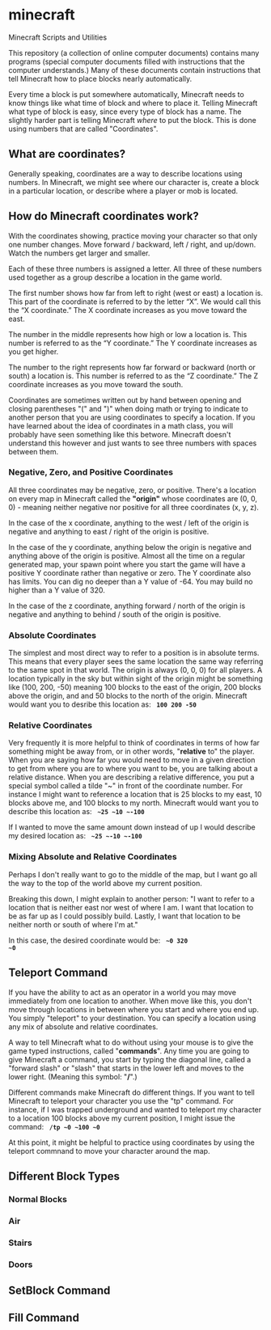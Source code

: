 # minecraft
Minecraft Scripts and Utilities

This repository (a collection of online computer documents) contains many programs (special computer documents filled with instructions that the computer understands.)   Many of these documents contain instructions that tell Minecraft how to place blocks nearly automatically.   

Every time a block is put somewhere automatically, Minecraft needs to know things like what time of block and where to place it.   Telling Minecraft what type of block is easy, since every type of block has a name.  The slightly harder part is telling Minecraft *where* to put the block.   This is done using numbers that are called "Coordinates".

<h2>What are coordinates?</h2>   
Generally speaking, coordinates are a way to describe locations using numbers.    In Minecraft, we might see where our character is, create a block in a particular location, or describe where a player or mob is located.

<h2>How do Minecraft coordinates work?</h2>

With the coordinates showing, practice moving your character so that only one number changes.  Move forward / backward, left / right, and up/down.   Watch the numbers get larger and smaller.

Each of these three numbers is assigned a letter.   All three of these numbers used together as a group describe a location in the game world.

The first number shows how far from left to right (west or east) a location is.   This part of the coordinate is referred to by the letter “X”.  We would call this the “X coordinate.”   The X coordinate increases as you move toward the east.

The number in the middle represents how high or low a location is.  This number is referred to as the “Y coordinate.”    The Y coordinate increases as you get higher.

The number to the right represents how far forward or backward (north or south) a location is.  This number is referred to as the “Z coordinate.”   The Z coordinate increases as you move toward the south.

Coordinates are sometimes written out by hand between opening and closing parentheses "(" and ")" when doing math or trying to indicate to another person that you are using coordinates to specify a location.  If you have learned about the idea of coordinates in a math class, you will probably have seen something like this betwore.  Minecraft doesn't understand this however and just wants to see three numbers with spaces between them.

<h3>Negative, Zero, and Positive Coordinates</h3>

All three coordinates may be negative, zero, or positive.   There's a location on every map in Minecraft called the <b>"origin"</b> whose coordinates are (0, 0, 0) - meaning neither negative nor positive for all three coordinates (x, y, z).  

In the case of the x coordinate, anything to the west / left of the origin is negative and anything to east / right of the origin is positive.

In the case of the y coordinate, anything below the origin is negative and anything above of the origin is positive.  Almost all the time on a regular generated map, your spawn point where you start the game will have a positive Y coordinate rather than negative or zero.   The Y coordinate also has limits.  You can dig no deeper than a Y value of -64.   You may build no higher than a Y value of 320.

In the case of the z coordinate, anything forward / north of the origin is negative and anything to behind / south of the origin is positive.

<h3>Absolute Coordinates</h3>

The simplest and most direct way to refer to a position is in absolute terms.   This means that every player sees the same location the same way referring to the same spot in that world.   The origin is always (0, 0, 0) for all players.  A location typically in the sky but within sight of the origin might be something like (100, 200, -50) meaning 100 blocks to the east of the origin, 200 blocks above the origin, and and 50 blocks to the north of the origin.   Minecraft would want you to desribe this location as:
<code>
<b>100 200 -50</b>
</code>

<h3>Relative Coordinates</h3>

Very frequently it is more helpful to think of coordinates in terms of how far something might be away from, or in other words, "<b>relative</b> to" the player.   When you are saying how far you would need to move in a given direction to get from where you are to where you want to be, you are talking about a relative distance.  When you are describing a relative difference, you put a special symbol called a tilde "~" in front of the coordinate number. For instance I might want to reference a location that is 25 blocks to my east, 10 blocks above me, and 100 blocks to my north.  Minecraft would want you to describe this location as:
<code>
<b>~25 ~10 ~-100</b>
</code>

If I wanted to move the same amount down instead of up I would describe my desired location as:
<code>
<b>~25 ~-10 ~-100</b>
</code>


<h3>Mixing Absolute and Relative Coordinates</h3>

Perhaps I don't really want to go to the middle of the map, but I want go all the way to the top of the world above my current position.

Breaking this down, I might explain to another person:  "I want to refer to a location that is neither east nor west of where I am.  I want that location to be as far up as I could possibly build.   Lastly, I want that location to be neither north or south of where I'm at."

In this case, the desired coordinate would be:
<code>
<b>~0 320 ~0</b>
</code>

<h2>Teleport Command</h2>

If you have the ability to act as an operator in a world you may move immediately from one location to another.  When move like this, you don't move through locations in between where you start and where you end up.  You simply "teleport" to your destination.   You can specify a location using any mix of absolute and relative coordinates.

A way to tell Minecraft what to do without using your mouse is to give the game typed instructions, called "<b>commands</b>".   Any time you are going to give Minecraft a command, you start by typing the diagonal line, called a "forward slash" or "slash" that starts in the lower left and moves to the lower right. (Meaning this symbol:  "<b>/</b>".) 

Different commands make Minecraft do different things.   If you want to tell Minecraft to teleport your character you use the "tp" command.  For instance, if I was trapped underground and wanted to teleport my character to a location 100 blocks above my current position, I might issue the command:
<code>
<b>/tp ~0 ~100 ~0</b>
</code>

At this point, it might be helpful to practice using coordinates by using the teleport commnand to move your character around the map.  

<h2>Different Block Types</h2>

<h3>Normal Blocks</h3>

<h3>Air</h3>

<h3>Stairs</h3>

<h3>Doors</h3>


<h2>SetBlock Command</h2>


<h2>Fill Command</h2>



